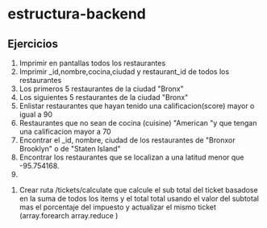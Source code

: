 # estructura-backend

## Ejercicios

1. Imprimir en pantallas todos los restaurantes
2. Imprimir _id,nombre,cocina,ciudad y restaurant_id de todos los restaurantes 
3. Los primeros 5 restaurantes de la ciudad "Bronx"
4. Los siguientes 5 restaurantes de la ciudad "Bronx"
5. Enlistar restaurantes que hayan tenido una calificacion(score) mayor o igual a 90
6. Restaurantes que no sean de cocina (cuisine) "American "y que tengan una calificacion mayor a 70
7. Encontrar el _id, nombre, ciudad de los restaurantes de "Bronxor Brooklyn" o de "Staten Island" 
8. Encontrar los restaurantes que se localizan a una latitud menor que -95.754168.
9. 


<!-- Ejercicio Supermarket -->
1. Crear ruta /tickets/calculate que calcule el sub total del ticket basadose en la suma de todos los items y el total total usando el valor del subtotal mas el porcentaje del impuesto y actualizar el mismo ticket (array.forearch array.reduce )